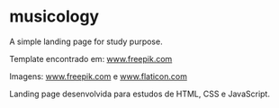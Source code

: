 # musicology
A simple landing page for study purpose. 

Template encontrado em: www.freepik.com

Imagens: www.freepik.com e www.flaticon.com

Landing page desenvolvida para estudos de HTML, CSS e JavaScript.

